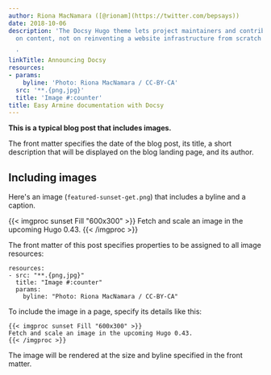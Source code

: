 ```yaml
---
author: Riona MacNamara ([@rionam](https://twitter.com/bepsays))
date: 2018-10-06
description: 'The Docsy Hugo theme lets project maintainers and contributors focus
  on content, not on reinventing a website infrastructure from scratch

  '
linkTitle: Announcing Docsy
resources:
- params:
    byline: 'Photo: Riona MacNamara / CC-BY-CA'
  src: '**.{png,jpg}'
  title: 'Image #:counter'
title: Easy Armine documentation with Docsy
---
```



**This is a typical blog post that includes images.**

The front matter specifies the date of the blog post, its title, a short description that will be displayed on the blog landing page, and its author.

## Including images

Here's an image (`featured-sunset-get.png`) that includes a byline and a caption.

{{< imgproc sunset Fill "600x300" >}}
Fetch and scale an image in the upcoming Hugo 0.43.
{{< /imgproc >}}

The front matter of this post specifies properties to be assigned to all image resources:

```
resources:
- src: "**.{png,jpg}"
  title: "Image #:counter"
  params:
    byline: "Photo: Riona MacNamara / CC-BY-CA"
```

To include the image in a page, specify its details like this:

```
{{< imgproc sunset Fill "600x300" >}}
Fetch and scale an image in the upcoming Hugo 0.43.
{{< /imgproc >}}
```

The image will be rendered at the size and byline specified in the front matter.
